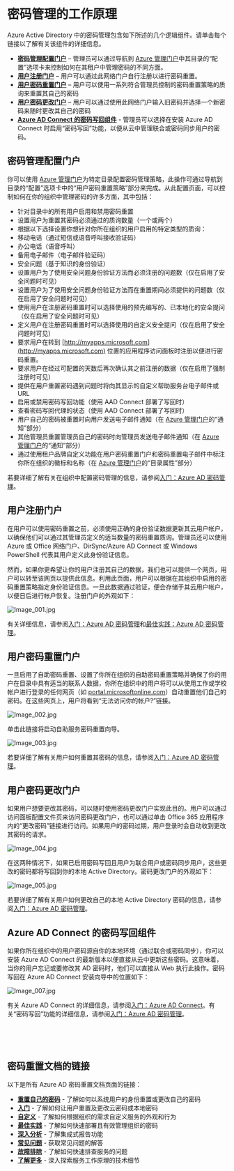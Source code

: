 <properties 
	pageTitle="工作原理：Azure AD 密码管理 | Microsoft Azure" 
	description="了解 Azure AD 密码管理的各个组件，包括用户可在何处注册、重置和更改其密码，以及管理员可在何处配置、报告和启用本地 Active Directory 密码管理。" 
	services="active-directory" 
	documentationCenter="" 
	authors="asteen" 
	manager="kbrint" 
	editor="billmath"/>

<tags 
	ms.service="active-directory" 
	ms.date="02/16/2016" 
	wacn.date="04/28/2016"/>

# 密码管理的工作原理
Azure Active Directory 中的密码管理包含如下所述的几个逻辑组件。请单击每个链接以了解有关该组件的详细信息。

- [**密码管理配置门户**](#password-management-configuration-portal) – 管理员可以通过导航到 [Azure 管理门户](https://manage.windowsazure.cn)中其目录的“配置”选项卡来控制如何在其租户中管理密码的不同方面。
- [**用户注册门户**](#user-registration-portal) – 用户可以通过此网络门户自行注册以进行密码重置。
- [**用户密码重置门户**](#user-password-reset-portal) – 用户可以使用一系列符合管理员控制的密码重置策略的质询来重置其自己的密码
- [**用户密码更改门户**](#user-password-change-portal) – 用户可以通过使用此网络门户输入旧密码并选择一个新密码来随时更改其自己的密码
- [**Azure AD Connect 的密码写回组件**](#password-writeback-component-of-azure-ad-connect) - 管理员可以选择在安装 Azure AD Connect 时启用“密码写回”功能，以便从云中管理联合或密码同步用户的密码。

## <a name="password-management-configuration-portal"></a>密码管理配置门户
你可以使用 [Azure 管理门户](https://manage.windowsazure.cn)为特定目录配置密码管理策略，此操作可通过导航到目录的“配置”选项卡中的“用户密码重置策略”部分来完成。从此配置页面，可以控制如何在你的组织中管理密码的许多方面，其中包括：

- 针对目录中的所有用户启用和禁用密码重置
- 设置用户为重置其密码必须通过的质询数量（一个或两个）
- 根据以下选择设置你想针对你所在组织的用户启用的特定类型的质询：
 - 移动电话（通过短信或语音呼叫接收验证码）
 - 办公电话（语音呼叫）
 - 备用电子邮件（电子邮件验证码）
 - 安全问题（基于知识的身份验证）
- 设置用户为了使用安全问题身份验证方法而必须注册的问题数（仅在启用了安全问题时可见）
- 设置用户为了使用安全问题身份验证方法而在重置期间必须提供的问题数（仅在启用了安全问题时可见）
- 使用用户在注册密码重置时可以选择使用的预先编写的、已本地化的安全提问（仅在启用了安全问题时可见）
- 定义用户在注册密码重置时可以选择使用的自定义安全提问（仅在启用了安全问题时可见）
- 要求用户在转到 [http://myapps.microsoft.com](http://myapps.microsoft.com) 位置的应用程序访问面板时注册以便进行密码重置。
- 要求用户在经过可配置的天数后再次确认其之前注册的数据（仅在启用了强制注册时可见）
- 提供在用户重置密码遇到问题时将向其显示的自定义帮助服务台电子邮件或 URL
- 启用或禁用密码写回功能（使用 AAD Connect 部署了写回时）
- 查看密码写回代理的状态（使用 AAD Connect 部署了写回时）
- 用户自己的密码被重置时向用户发送电子邮件通知（在 [Azure 管理门户](https://manage.windowsazure.cn)的“通知”部分）
- 其他管理员重置管理员自己的密码时向管理员发送电子邮件通知（在 [Azure 管理门户](https://manage.windowsazure.cn)的“通知”部分）
- 通过使用租户品牌自定义功能在用户密码重置门户和密码重置电子邮件中标注你所在组织的徽标和名称（在 [Azure 管理门户](https://manage.windowsazure.cn)的“目录属性”部分）

若要详细了解有关在组织中配置密码管理的信息，请参阅[入门：Azure AD 密码管理](/documentation/articles/active-directory-passwords-getting-started)。

## <a name="user-registration-portal"></a>用户注册门户
在用户可以使用密码重置之前，必须使用正确的身份验证数据更新其云用户帐户，以确保他们可以通过其管理员定义的适当数量的密码重置质询。管理员还可以使用 Azure 或 Office 网络门户、DirSync/Azure AD Connect 或 Windows PowerShell 代表其用户定义此身份验证信息。

然而，如果你更希望让你的用户注册其自己的数据，我们也可以提供一个网页，用户可以转至该网页以提供此信息。利用此页面，用户可以根据在其组织中启用的密码重置策略指定身份验证信息。一旦此数据通过验证，便会存储于其云用户帐户，以便日后进行帐户恢复。注册门户的外观如下：

  ![][001]

有关详细信息，请参阅[入门：Azure AD 密码管理](/documentation/articles/active-directory-passwords-getting-started)和[最佳实践：Azure AD 密码管理](/documentation/articles/active-directory-passwords-best-practices)。

## <a name="user-password-reset-portal"></a> 用户密码重置门户
一旦启用了自助密码重置、设置了你所在组织的自助密码重置策略并确保了你的用户在目录中具有适当的联系人数据，你所在组织中的用户将可以从使用工作或学校帐户进行登录的任何网页（如 [portal.microsoftonline.com](https://portal.partner.microsoftonline.cn)）自动重置他们自己的密码。在这些网页上，用户将看到“无法访问你的帐户?”链接。

  ![][002]

单击此链接将启动自助服务密码重置向导。

  ![][003]

若要详细了解有关用户如何重置其密码的信息，请参阅[入门：Azure AD 密码管理](/documentation/articles/active-directory-passwords-getting-started)。

## <a name="user-password-change-portal"></a>用户密码更改门户
如果用户想要更改其密码，可以随时使用密码更改门户实现此目的。用户可以通过访问面板配置文件页来访问密码更改门户，也可以通过单击 Office 365 应用程序内的“更改密码”链接进行访问。如果用户的密码过期，用户登录时会自动收到更改其密码的请求。

  ![][004]

在这两种情况下，如果已启用密码写回且用户为联合用户或密码同步用户，这些更改的密码都将写回到你的本地 Active Directory。密码更改门户的外观如下：

  ![][005]

若要详细了解有关用户如何更改自己的本地 Active Directory 密码的信息，请参阅[入门：Azure AD 密码管理](/documentation/articles/active-directory-passwords-getting-started)。

## <a name="password-writeback-component-of-azure-ad-connect"></a>Azure AD Connect 的密码写回组件
如果你所在组织中的用户密码源自你的本地环境（通过联合或密码同步），你可以安装 Azure AD Connect 的最新版本以便直接从云中更新这些密码。这意味着，当你的用户忘记或要修改其 AD 密码时，他们可以直接从 Web 执行此操作。密码写回在 Azure AD Connect 安装向导中的位置如下：

  ![][007]

有关 Azure AD Connect 的详细信息，请参阅[入门：Azure AD Connect](/documentation/articles/active-directory-aadconnect)。有关“密码写回”功能的详细信息，请参阅[入门：Azure AD 密码管理](/documentation/articles/active-directory-passwords-getting-started)。


<br/> <br/> <br/>

## 密码重置文档的链接
以下是所有 Azure AD 密码重置文档页面的链接：

* [**重置自己的密码**](/documentation/articles/active-directory-passwords-update-your-own-password) - 了解如何以系统用户的身份重置或更改自己的密码
* [**入门**](/documentation/articles/active-directory-passwords-getting-started) - 了解如何让用户重置及更改云密码或本地密码
* [**自定义**](/documentation/articles/active-directory-passwords-customize) - 了解如何根据组织的需求自定义服务的外观和行为
* [**最佳实践**](/documentation/articles/active-directory-passwords-best-practices) - 了解如何快速部署且有效管理组织的密码
* [**深入分析**](/documentation/articles/active-directory-passwords-get-insights) - 了解集成式报告功能
* [**常见问题**](/documentation/articles/active-directory-passwords-faq) - 获取常见问题的解答
* [**故障排除**](/documentation/articles/active-directory-passwords-troubleshoot) - 了解如何快速排查服务的问题
* [**了解更多**](/documentation/articles/active-directory-passwords-learn-more) - 深入探索服务工作原理的技术细节



[001]: ./media/active-directory-passwords-how-it-works/001.jpg "Image_001.jpg"
[002]: ./media/active-directory-passwords-how-it-works/002.jpg "Image_002.jpg"
[003]: ./media/active-directory-passwords-how-it-works/003.jpg "Image_003.jpg"
[004]: ./media/active-directory-passwords-how-it-works/004.jpg "Image_004.jpg"
[005]: ./media/active-directory-passwords-how-it-works/005.jpg "Image_005.jpg"
[006]: ./media/active-directory-passwords-how-it-works/006.jpg "Image_006.jpg"
[007]: ./media/active-directory-passwords-how-it-works/007.jpg "Image_007.jpg"
 

<!---HONumber=Mooncake_0418_2016-->